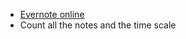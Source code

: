 - [Evernote online](https://www.evernote.com/Home.action?login=true#n=40e63f19-eb7c-4afb-ba1f-28912cfdce03&s=s3&ses=4&sh=2&sds=5&)
- Count all the notes and the time scale

